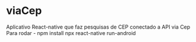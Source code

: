 # viaCep
Aplicativo React-native que faz pesquisas de CEP conectado a API via Cep
Para rodar -
  npm install
  npx react-native run-android
